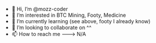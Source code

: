 - 👋 Hi, I’m @mozz-coder
- 👀 I’m interested in BTC Mining, Footy, Medicine
- 🌱 I’m currently learning (see above, footy I already know)
- 💞️ I’m looking to collaborate on ^^
- 📫 How to reach me ---> N/A

<!---
mozz-coder/mozz-coder is a ✨ special ✨ repository because its `README.md` (this file) appears on your GitHub profile.
You can click the Preview link to take a look at your changes.
--->
